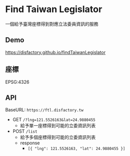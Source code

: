 # Find Taiwan Legislator
一個給予臺灣座標得到對應立法委員資訊的服務

## Demo
https://disfactory.github.io/findTaiwanLegislator

## 座標
EPSG:4326

## API
BaseURL: `https://ftl.disfactory.tw`

- GET `/?lng=121.5526163&lat=24.9880455`
  - 給予單一座標得到可能的立委資訊列表
- POST `/list`
  - 給予多個座標得到可能的立委資訊列表
  - response
    - `[{ "lng": 121.5526163, "lat": 24.9880455 }]`


